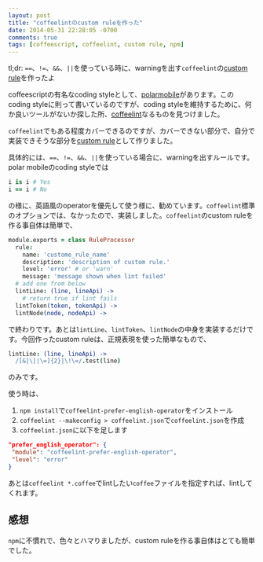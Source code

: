 ```yaml
---
layout: post
title: "coffeelintのcustom ruleを作った"
date: 2014-05-31 22:28:05 -0700
comments: true
tags: [coffeescript, coffeelint, custom rule, npm]
---
```


tl;dr: `==`、`!=`、`&&`、`||`を使っている時に、warningを出す`coffeelint`の[custom rule](http://www.coffeelint.org/)を作ったよ

<!--more-->

coffeescriptの有名なcoding styleとして、[polarmobile](https://github.com/polarmobile/coffeescript-style-guide)があります。このcoding styleに則って書いているのですが、coding styleを維持するために、何か良いツールがないか探した所、[coffeelint](http://www.coffeelint.org/)なるものを見つけました。

`coffeelint`でもある程度カバーできるのですが、カバーできない部分で、自分で実装できそうな部分を[custom rule](https://github.com/parakeety/coffeelint-prefer-english-operator)として作りました。

具体的には、`==`、`!=`、`&&`、`||`を使っている場合に、warningを出すルールです。polar mobileのcoding styleでは

```coffeescript
i is i # Yes
i == i # No
```

の様に、英語風のoperatorを優先して使う様に、勧めています。`coffeelint`標準のオプションでは、なかったので、実装しました。`coffeelint`のcustom ruleを作る事自体は簡単で、

```coffeescript
module.exports = class RuleProcessor
  rule:
    name: 'custome_rule_name'
    description: 'description of custom rule.'
    level: 'error' # or 'warn'
    message: 'message shown when lint failed'
  # add one from below
  lintLine: (line, lineApi) ->
    # return true if lint fails
  lintToken(token, tokenApi) ->
  lintNode(node, nodeApi) ->
```

で終わりです。あとは`lintLine`、`lintToken`、`lintNode`の中身を実装するだけです。今回作ったcustom ruleは、正規表現を使った簡単なもので、

```coffeescript
lintLine: (line, lineApi) ->
  /[&|\||\=]{2}|\!\=/.test(line)
```

のみです。

使う時は、

1. `npm install`で`coffeelint-prefer-english-operator`をインストール
2. `coffeelint --makeconfig > coffeelint.json`で`coffeelint.json`を作成
3. `coffeelint.json`に以下を足します

```json
"prefer_english_operator": {
 "module": "coffeelint-prefer-english-operator",
 "level": "error"
}
```

あとは`coffeelint *.coffee`でlintしたい`coffee`ファイルを指定すれば、lintしてくれます。


## 感想
`npm`に不慣れで、色々とハマりましたが、custom ruleを作る事自体はとても簡単でした。

